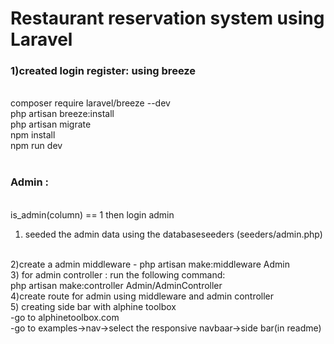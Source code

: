 <h1>Restaurant reservation system using Laravel</h1>

<h3>1)created login register: using breeze</h3>
<br>
composer require laravel/breeze --dev
<br>
php artisan breeze:install
<br>
php artisan migrate
<br>
npm install
<br>
npm run dev
<br>
<br>


<h3>Admin :</h3>
<br>
is_admin(column) == 1 then login admin
<br>

1) seeded the admin data using the databaseseeders (seeders/admin.php)
 <br>
2)create a admin middleware - php artisan make:middleware Admin
<br>
3) for admin controller : run the following command:
<br>
php artisan make:controller Admin/AdminController
<br>
4)create route for admin using middleware and admin controller
<br>
5) creating side bar with alphine toolbox
<br>
 -go to alphinetoolbox.com
 <br>
-go to examples->nav->select the responsive navbaar->side bar(in readme)
<br>
